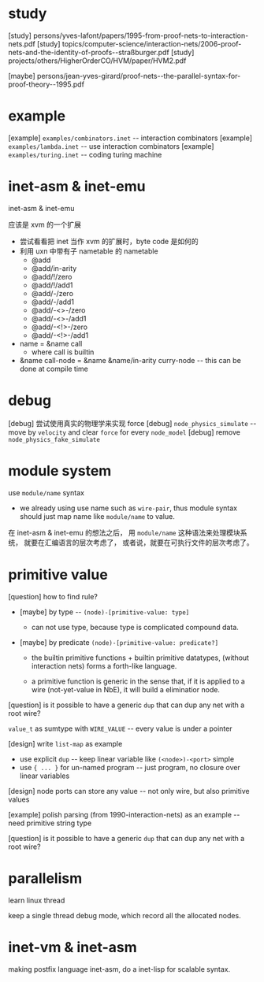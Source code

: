 # study

[study] persons/yves-lafont/papers/1995-from-proof-nets-to-interaction-nets.pdf
[study] topics/computer-science/interaction-nets/2006-proof-nets-and-the-identity-of-proofs--straßburger.pdf
[study] projects/others/HigherOrderCO/HVM/paper/HVM2.pdf

[maybe] persons/jean-yves-girard/proof-nets--the-parallel-syntax-for-proof-theory--1995.pdf

# example

[example] `examples/combinators.inet` -- interaction combinators
[example] `examples/lambda.inet` -- use interaction combinators
[example] `examples/turing.inet` -- coding turing machine

# inet-asm & inet-emu

inet-asm & inet-emu

应该是 xvm 的一个扩展

- 尝试看看把 inet 当作 xvm 的扩展时，byte code 是如何的
- 利用 uxn 中带有子 nametable 的 nametable
  - @add
  - @add/in-arity
  - @add/!/zero
  - @add/!/add1
  - @add/-/zero
  - @add/-/add1
  - @add/-<>-/zero
  - @add/-<>-/add1
  - @add/-<!>-/zero
  - @add/-<!>-/add1
- name = &name call
  - where call is builtin
- &name call-node = &name &name/in-arity curry-node -- this can be done at compile time

# debug

[debug] 尝试使用真实的物理学来实现 force
[debug] `node_physics_simulate` -- move by `velocity` and clear `force` for every `node_model`
[debug] remove `node_physics_fake_simulate`

# module system

use `module/name` syntax

- we already using use name such as `wire-pair`,
  thus module syntax should just map name like `module/name` to value.

在 inet-asm & inet-emu 的想法之后，
用 `module/name` 这种语法来处理模块系统，
就要在汇编语言的层次考虑了，
或者说，就要在可执行文件的层次考虑了。

# primitive value

[question] how to find rule?

- [maybe] by type -- `(node)-[primitive-value: type]`
  - can not use type, because type is complicated compound data.

- [maybe] by predicate `(node)-[primitive-value: predicate?]`

  - the builtin primitive functions + builtin primitive datatypes,
    (without interaction nets) forms a forth-like language.

  - a primitive function is generic in the sense that,
    if it is applied to a wire (not-yet-value in NbE),
    it will build a eliminatior node.

[question] is it possible to have a generic `dup` that can dup any net with a root wire?

`value_t` as sumtype with `WIRE_VALUE` -- every value is under a pointer

[design] write `list-map` as example

- use explicit `dup` -- keep linear variable like `(<node>)-<port>` simple
- use `{ ... }` for un-named program -- just program, no closure over linear variables

[design] node ports can store any value -- not only wire, but also primitive values

[example] polish parsing (from 1990-interaction-nets) as an example -- need primitive string type

[question] is it possible to have a generic `dup` that can dup any net with a root wire?

# parallelism

learn linux thread

keep a single thread debug mode, which record all the allocated nodes.

# inet-vm & inet-asm

making postfix language inet-asm,
do a inet-lisp for scalable syntax.
